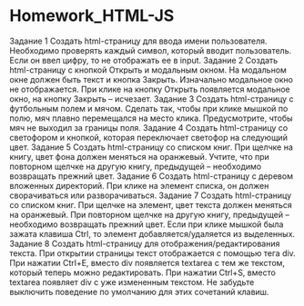 # Homework_HTML-JS
Задание 1
Создать html-страницу для ввода имени пользователя.
Необходимо проверять каждый символ, который вводит пользователь. Если он ввел цифру, то не отображать ее в input.
Задание 2
Создать html-страницу с кнопкой Открыть и модальным
окном. На модальном окне должен быть текст и кнопка Закрыть. Изначально модальное окно не отображается. При клике на
кнопку Открыть появляется модальное окно, на кнопку Закрыть – исчезает. 
Задание 3
Создать html-страницу с футбольным полем и мячом. Сделать так, чтобы при клике мышкой по полю, мяч плавно перемещался на место клика. 
Предусмотрите, чтобы мяч не выходил за границы поля.
Задание 4
Создать html-страницу со светофором и кнопкой, которая переключает светофор на следующий цвет.
Задание 5
Создать html-страницу со списком книг.
При щелчке на книгу, цвет фона должен меняться на оранжевый. Учтите, что при повторном щелчке на другую книгу, предыдущей – необходимо возвращать прежний цвет.
Задание 6
Создать html-страницу с деревом вложенных директорий.
При клике на элемент списка, он должен сворачиваться или разворачиваться. 
Задание 7
Создать html-страницу со списком книг.
При щелчке на элемент, цвет текста должен меняться на оранжевый. При повторном щелчке на другую книгу, предыдущей –
необходимо возвращать прежний цвет.
Если при клике мышкой была зажата клавиша Ctrl, то элемент добавляется/удаляется из выделенных. 
Задание 8
Создать html-страницу для отображения/редактирования текста.
При открытии страницы текст отображается с помощью тега div. При нажатии Ctrl+E, вместо div появляется textarea с тем
же текстом, который теперь можно редактировать. При нажатии Ctrl+S, вместо textarea появляет div с уже измененным текстом.
Не забудьте выключить поведение по умолчанию для этих сочетаний клавиш.
